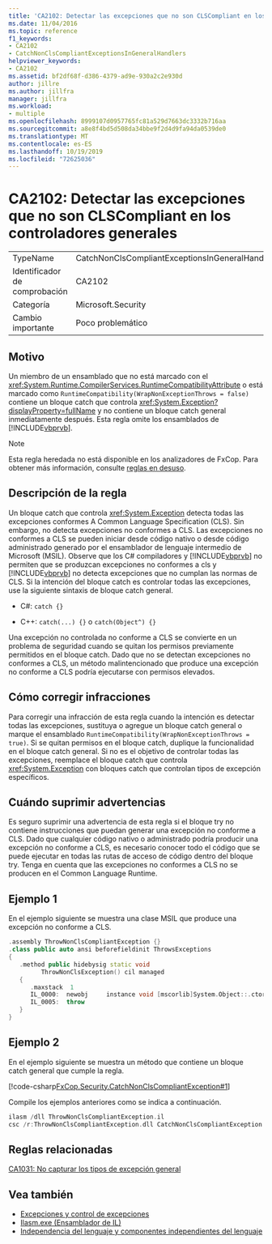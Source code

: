 ```yaml
---
title: 'CA2102: Detectar las excepciones que no son CLSCompliant en los controladores generales'
ms.date: 11/04/2016
ms.topic: reference
f1_keywords:
- CA2102
- CatchNonClsCompliantExceptionsInGeneralHandlers
helpviewer_keywords:
- CA2102
ms.assetid: bf2df68f-d386-4379-ad9e-930a2c2e930d
author: jillre
ms.author: jillfra
manager: jillfra
ms.workload:
- multiple
ms.openlocfilehash: 8999107d0957765fc81a529d7663dc3332b716aa
ms.sourcegitcommit: a8e8f4bd5d508da34bbe9f2d4d9fa94da0539de0
ms.translationtype: MT
ms.contentlocale: es-ES
ms.lasthandoff: 10/19/2019
ms.locfileid: "72625036"
---
```

# <a name="ca2102-catch-non-clscompliant-exceptions-in-general-handlers"></a>CA2102: Detectar las excepciones que no son CLSCompliant en los controladores generales

|||
|-|-|
|TypeName|CatchNonClsCompliantExceptionsInGeneralHandlers|
|Identificador de comprobación|CA2102|
|Categoría|Microsoft.Security|
|Cambio importante|Poco problemático|

## <a name="cause"></a>Motivo
Un miembro de un ensamblado que no está marcado con el <xref:System.Runtime.CompilerServices.RuntimeCompatibilityAttribute> o está marcado como `RuntimeCompatibility(WrapNonExceptionThrows = false)` contiene un bloque catch que controla <xref:System.Exception?displayProperty=fullName> y no contiene un bloque catch general inmediatamente después. Esta regla omite los ensamblados de [!INCLUDE[vbprvb](../code-quality/includes/vbprvb_md.md)].

> [!NOTE]
> Esta regla heredada no está disponible en los analizadores de FxCop. Para obtener más información, consulte [reglas en desuso](fxcop-rule-port-status.md#deprecated-rules).

## <a name="rule-description"></a>Descripción de la regla

Un bloque catch que controla <xref:System.Exception> detecta todas las excepciones conformes A Common Language Specification (CLS). Sin embargo, no detecta excepciones no conformes a CLS. Las excepciones no conformes a CLS se pueden iniciar desde código nativo o desde código administrado generado por el ensamblador de lenguaje intermedio de Microsoft (MSIL). Observe que los C# compiladores y [!INCLUDE[vbprvb](../code-quality/includes/vbprvb_md.md)] no permiten que se produzcan excepciones no conformes a cls y [!INCLUDE[vbprvb](../code-quality/includes/vbprvb_md.md)] no detecta excepciones que no cumplan las normas de CLS. Si la intención del bloque catch es controlar todas las excepciones, use la siguiente sintaxis de bloque catch general.

- C#: `catch {}`

- C++: `catch(...) {}` o `catch(Object^) {}`

Una excepción no controlada no conforme a CLS se convierte en un problema de seguridad cuando se quitan los permisos previamente permitidos en el bloque catch. Dado que no se detectan excepciones no conformes a CLS, un método malintencionado que produce una excepción no conforme a CLS podría ejecutarse con permisos elevados.

## <a name="how-to-fix-violations"></a>Cómo corregir infracciones

Para corregir una infracción de esta regla cuando la intención es detectar todas las excepciones, sustituya o agregue un bloque catch general o marque el ensamblado `RuntimeCompatibility(WrapNonExceptionThrows = true)`. Si se quitan permisos en el bloque catch, duplique la funcionalidad en el bloque catch general. Si no es el objetivo de controlar todas las excepciones, reemplace el bloque catch que controla <xref:System.Exception> con bloques catch que controlan tipos de excepción específicos.

## <a name="when-to-suppress-warnings"></a>Cuándo suprimir advertencias

Es seguro suprimir una advertencia de esta regla si el bloque try no contiene instrucciones que puedan generar una excepción no conforme a CLS. Dado que cualquier código nativo o administrado podría producir una excepción no conforme a CLS, es necesario conocer todo el código que se puede ejecutar en todas las rutas de acceso de código dentro del bloque try. Tenga en cuenta que las excepciones no conformes a CLS no se producen en el Common Language Runtime.

## <a name="example-1"></a>Ejemplo 1

En el ejemplo siguiente se muestra una clase MSIL que produce una excepción no conforme a CLS.

```cpp
.assembly ThrowNonClsCompliantException {}
.class public auto ansi beforefieldinit ThrowsExceptions
{
   .method public hidebysig static void
         ThrowNonClsException() cil managed
   {
      .maxstack  1
      IL_0000:  newobj     instance void [mscorlib]System.Object::.ctor()
      IL_0005:  throw
   }
}
```

## <a name="example-2"></a>Ejemplo 2

En el ejemplo siguiente se muestra un método que contiene un bloque catch general que cumple la regla.

[!code-csharp[FxCop.Security.CatchNonClsCompliantException#1](../code-quality/codesnippet/CSharp/ca2102-catch-non-clscompliant-exceptions-in-general-handlers_1.cs)]

Compile los ejemplos anteriores como se indica a continuación.

```cpp
ilasm /dll ThrowNonClsCompliantException.il
csc /r:ThrowNonClsCompliantException.dll CatchNonClsCompliantException.cs
```

## <a name="related-rules"></a>Reglas relacionadas

[CA1031: No capturar los tipos de excepción general](../code-quality/ca1031.md)

## <a name="see-also"></a>Vea también

- [Excepciones y control de excepciones](/dotnet/csharp/programming-guide/exceptions/exceptions-and-exception-handling)
- [Ilasm.exe (Ensamblador de IL)](/dotnet/framework/tools/ilasm-exe-il-assembler)
- [Independencia del lenguaje y componentes independientes del lenguaje](/dotnet/standard/language-independence-and-language-independent-components)
